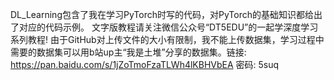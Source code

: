 DL_Learning包含了我在学习PyTorch时写的代码，对PyTorch的基础知识都给出了对应的代码示例。
文字版教程请关注微信公众号“DT5EDU”的一起学深度学习系列教程!
由于GitHub对上传文件的大小有限制，我不能上传数据集，学习过程中需要的数据集可以用b站up主“我是土堆”分享的数据集。链接: https://pan.baidu.com/s/1jZoTmoFzaTLWh4lKBHVbEA 密码: 5suq
